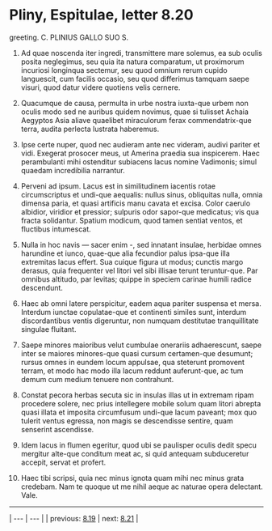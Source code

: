# Pliny, Espitulae, letter 8.20

greeting. C. PLINIUS GALLO SUO S.



1. Ad quae noscenda iter ingredi, transmittere mare solemus, ea sub oculis posita neglegimus, seu quia ita natura comparatum, ut proximorum incuriosi longinqua sectemur, seu quod omnium rerum cupido languescit, cum facilis occasio, seu quod differimus tamquam saepe visuri, quod datur videre quotiens velis cernere.



2. Quacumque de causa, permulta in urbe nostra iuxta-que urbem non oculis modo sed ne auribus quidem novimus, quae si tulisset Achaia Aegyptos Asia aliave quaelibet miraculorum ferax commendatrix-que terra, audita perlecta lustrata haberemus.



3. Ipse certe nuper, quod nec audieram ante nec videram, audivi pariter et vidi. Exegerat prosocer meus, ut Amerina praedia sua inspicerem. Haec perambulanti mihi ostenditur subiacens lacus nomine Vadimonis; simul quaedam incredibilia narrantur.



4. Perveni ad ipsum. Lacus est in similitudinem iacentis rotae circumscriptus et undi-que aequalis: nullus sinus, obliquitas nulla, omnia dimensa paria, et quasi artificis manu cavata et excisa. Color caerulo albidior, viridior et pressior; sulpuris odor sapor-que medicatus; vis qua fracta solidantur. Spatium modicum, quod tamen sentiat ventos, et fluctibus intumescat.



5. Nulla in hoc navis — sacer enim -, sed innatant insulae, herbidae omnes harundine et iunco, quae-que alia fecundior palus ipsa-que illa extremitas lacus effert. Sua cuique figura ut modus; cunctis margo derasus, quia frequenter vel litori vel sibi illisae terunt teruntur-que. Par omnibus altitudo, par levitas; quippe in speciem carinae humili radice descendunt.



6. Haec ab omni latere perspicitur, eadem aqua pariter suspensa et mersa. Interdum iunctae copulatae-que et continenti similes sunt, interdum discordantibus ventis digeruntur, non numquam destitutae tranquillitate singulae fluitant.



7. Saepe minores maioribus velut cumbulae onerariis adhaerescunt, saepe inter se maiores minores-que quasi cursum certamen-que desumunt; rursus omnes in eundem locum appulsae, qua steterunt promovent terram, et modo hac modo illa lacum reddunt auferunt-que, ac tum demum cum medium tenuere non contrahunt.



8. Constat pecora herbas secuta sic in insulas illas ut in extremam ripam procedere solere, nec prius intellegere mobile solum quam litori abrepta quasi illata et imposita circumfusum undi-que lacum paveant; mox quo tulerit ventus egressa, non magis se descendisse sentire, quam senserint ascendisse.



9. Idem lacus in flumen egeritur, quod ubi se paulisper oculis dedit specu mergitur alte-que conditum meat ac, si quid antequam subduceretur accepit, servat et profert.



10. Haec tibi scripsi, quia nec minus ignota quam mihi nec minus grata credebam. Nam te quoque ut me nihil aeque ac naturae opera delectant. Vale.



---

| --- | --- |
| previous: [8.19](../8.19/) | next: [8.21](../8.21/) |